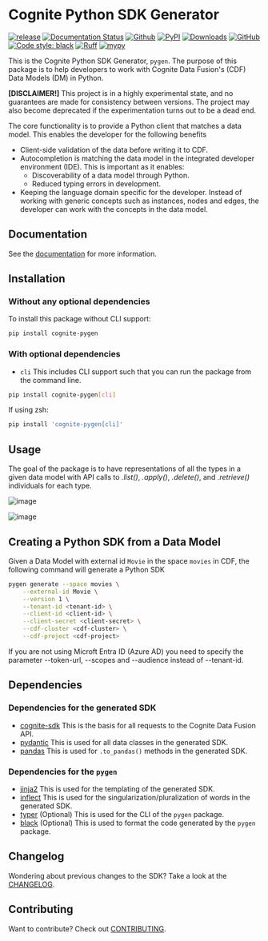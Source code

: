 Cognite Python SDK Generator
==========================

[![release](https://img.shields.io/github/actions/workflow/status/cognitedata/pygen/release.yaml?style=for-the-badge)](https://github.com/cognitedata/pygen/actions/workflows/release.yaml)
[![Documentation Status](https://readthedocs.com/projects/cognite-pygen/badge/?version=latest&style=for-the-badge)](https://cognite-pygen.readthedocs-hosted.com/en/latest/?badge=latest)
[![Github](https://shields.io/badge/github-cognite/pygen-green?logo=github&style=for-the-badge)](https://github.com/cognitedata/pygen)
[![PyPI](https://img.shields.io/pypi/v/cognite-pygen?style=for-the-badge)](https://pypi.org/project/cognite-pygen/)
[![Downloads](https://img.shields.io/pypi/dm/cognite-pygen?style=for-the-badge)](https://pypistats.org/packages/cognite-pygen)
[![GitHub](https://img.shields.io/github/license/cognitedata/pygen?style=for-the-badge)](https://github.com/cognitedata/pygen/blob/master/LICENSE)
[![Code style: black](https://img.shields.io/badge/code%20style-black-000000.svg?style=for-the-badge)](https://github.com/ambv/black)
[![Ruff](https://img.shields.io/endpoint?url=https://raw.githubusercontent.com/astral-sh/ruff/main/assets/badge/v2.json&style=for-the-badge)](https://github.com/astral-sh/ruff)
[![mypy](https://img.shields.io/badge/mypy-checked-000000.svg?style=for-the-badge&color=blue)](http://mypy-lang.org)

This is the Cognite Python SDK Generator, `pygen`. The purpose of this package is to help developers to
work with Cognite Data Fusion's (CDF) Data Models (DM) in Python.

**[DISCLAIMER!]** This project is in a highly experimental state, and no guarantees are made for consistency between
versions. The project may also become deprecated if the experimentation turns out to be a dead end.

The core functionality is to provide a Python client that matches a data model. This enables the developer for the following
benefits

* Client-side validation of the data before writing it to CDF.
* Autocompletion is matching the data model in the integrated developer environment (IDE). This is important as it enables:
  * Discoverability of a data model through Python.
  * Reduced typing errors in development.
* Keeping the language domain specific for the developer. Instead of working with generic concepts such as instances,
  nodes and edges, the developer can work with the concepts in the data model.

## Documentation

See the [documentation](https://cognite-pygen.readthedocs-hosted.com/en/latest/) for more information.

## Installation

### Without any optional dependencies

To install this package without CLI support:
```bash
pip install cognite-pygen
```

### With optional dependencies

* `cli` This includes CLI support such that you can run the package from the command line.

```bash
pip install cognite-pygen[cli]
```
If using zsh:
```bash
pip install 'cognite-pygen[cli]'
```

## Usage

The goal of the package is to have representations of all the types in a given data model with API calls to *.list()*,
*.apply()*, *.delete()*, and *.retrieve()* individuals for each type.

![image](https://github.com/cognitedata/pygen/assets/60234212/b9942595-424c-4c5e-8a9c-37a43e0a5a7c)

![image](https://github.com/cognitedata/pygen/assets/60234212/70a5f6b0-cec0-4178-93e1-4f9902658638)


## Creating a Python SDK from a Data Model

Given a Data Model with external id `Movie` in the space `movies` in CDF, the following command will generate a Python SDK
```bash
pygen generate --space movies \
    --external-id Movie \
    --version 1 \
    --tenant-id <tenant-id> \
    --client-id <client-id> \
    --client-secret <client-secret> \
    --cdf-cluster <cdf-cluster> \
    --cdf-project <cdf-project>
```

If you are not using Microft Entra ID (Azure AD) you need to specify the parameter --token-url, --scopes and --audience instead of --tenant-id.

## Dependencies

### Dependencies for the generated SDK

* [cognite-sdk](https://cognite-sdk-python.readthedocs-hosted.com/en/latest/) This is the basis for all requests to the Cognite Data Fusion API.
* [pydantic](https://docs.pydantic.dev/latest/) This is used for all data classes in the generated SDK.
* [pandas](https://pandas.pydata.org/docs/) This is used for `.to_pandas()` methods in the generated SDK.

### Dependencies for the `pygen`

* [jinja2](https://jinja.palletsprojects.com/en/3.1.x/) This is used for the templating of the generated SDK.
* [inflect](https://pypi.org/project/inflect/) This is used for the singularization/pluralization of words in the generated SDK.
* [typer](https://typer.tiangolo.com/) (Optional) This is used for the CLI of the `pygen` package.
* [black](https://pypi.org/project/black/) (Optional) This is used to format the code generated by the `pygen` package.


## Changelog
Wondering about previous changes to the SDK? Take a look at the [CHANGELOG](https://github.com/cognitedata/pygen/blob/master/docs/CHANGELOG.md).

## Contributing
Want to contribute? Check out [CONTRIBUTING](https://github.com/cognitedata/pygen/blob/master/CONTRIBUTING.md).
